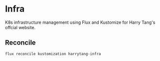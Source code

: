 # Infra

K8s infrastructure management using Flux and Kustomize for Harry Tang's offcial website.

## Reconcile

```bash
flux reconcile kustomization harrytang-infra
```
